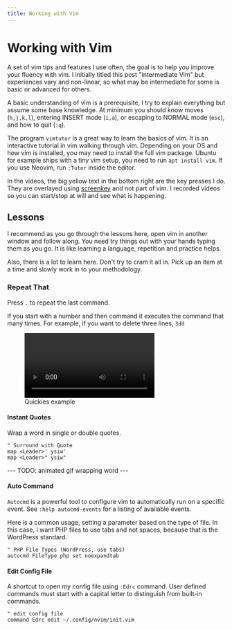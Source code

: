 ```yaml
---
title: Working with Vim
---
```


# Working with Vim

A set of vim tips and features I use often, the goal is to help you improve your fluency with vim. I initially titled this post "Intermediate Vim" but experiences vary and non-linear, so what may be intermediate for some is basic or advanced for others.

A basic understanding of vim is a prerequisite, I try to explain everything but assume some base knowledge.  At minimum you should know moves (`h,j,k,l`), entering INSERT mode (`i,a`), or escaping to NORMAL mode (`esc`), and how to quit (`:q`).

The program `vimtutor` is a great way to learn the basics of vim. It is an interactive tutorial in vim walking through vim. Depending on your OS and how vim is installed, you may need to install the full vim package. Ubuntu for example ships with a tiny vim setup, you need to run `apt install vim`. If you use Neovim, run `:Tutor` inside the editor.

In the videos, the big yellow text in the bottom right are the key presses I do. They are overlayed using <a href="https://gitlab.com/wavexx/screenkey">screenkey</a> and not part of vim. I recorded videos so you can start/stop at will and see what is happening.

## Lessons

I recommend as you go through the lessons here, open vim in another window and follow along. You need try things out with your hands typing them as you go. It is like learning a language, repetition and practice helps.

Also, there is a lot to learn here. Don't try to cram it all in. Pick up an item at a time and slowly work in to your methodology.



### Repeat That

Press `.` to repeat the last command.

If you start with a number and then command it executes the command that many times. For example, if you want to delete three lines, `3dd`

<figure class="wp-block-video">
<video controls src="https://mkaz.blog/wp-content/uploads/2019/03/vim-quickies.mp4"></video><figcaption>Quickies example</figcaption></figure>



#### Instant Quotes

Wrap a word in single or double quotes.

```
" Surround with Quote
map <Leader>' ysiw'
map <Leader>" ysiw"
```

--- TODO: animated gif wrapping word ---


#### Auto Command

`Autocmd` is a powerful tool to configure vim to automatically run on a specific event. See `:help autocmd-events` for a listing of available events.

Here is a common usage, setting a parameter based on the type of file. In this case, I want PHP files to use tabs and not spaces, because that is the WordPress standard.

```
" PHP File Types (WordPress, use tabs)
autocmd FileType php set noexpandtab
```

#### Edit Config File

A shortcut to open my config file using `:Edrc` command. User defined commands must start with a capital letter to distinguish from built-in commands.

```
" edit config file
command Edrc edit ~/.config/nvim/init.vim
```


